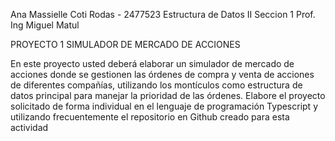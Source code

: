 Ana Massielle Coti Rodas - 2477523
Estructura de Datos II
Seccion 1
Prof. Ing Miguel Matul

PROYECTO 1
SIMULADOR DE MERCADO DE ACCIONES

En este proyecto usted deberá elaborar un simulador de mercado de acciones donde se gestionen las órdenes de compra y venta de acciones de diferentes compañías, utilizando los montículos como estructura de datos principal para manejar la prioridad de las órdenes. Elabore el proyecto solicitado de forma individual en el lenguaje de programación Typescript y utilizando frecuentemente el repositorio en Github creado para esta actividad